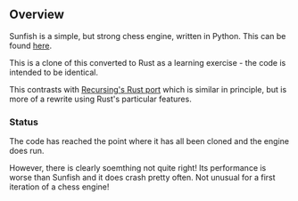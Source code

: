## Overview

Sunfish is a simple, but strong chess engine, written in Python. This can be found [here](https://github.com/thomasahle/sunfish).

This is a clone of this converted to Rust as a learning exercise - the code is intended to be identical.

This contrasts with [Recursing's Rust port](https://github.com/Recursing/sunfish_rs) which is similar in principle, but is more of a rewrite using Rust's particular features.

### Status

The code has reached the point where it has all been cloned and the engine does run.

However, there is clearly soemthing not quite right! Its performance is worse than Sunfish and it does crash pretty often. Not unusual for a first iteration of a chess engine! 